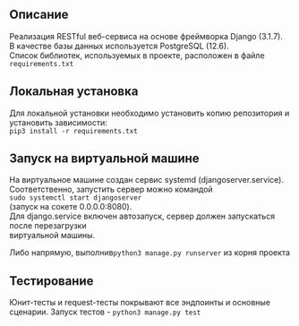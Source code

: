 ## Описание
Реализация RESTful веб-сервиса на основе фреймворка Django (3.1.7).<br>
В качестве базы данных используется PostgreSQL (12.6).<br>
Список библиотек, используемых в проекте, расположен в файле `requirements.txt`

## Локальная установка
Для локальной установки необходимо установить копию репозитория и установить зависимости:<br> `pip3 install -r requirements.txt`

## Запуск на виртуальной машине

На виртуальное машине создан сервис systemd (djangoserver.service).<br>
Соответственно, запустить сервер можно командой<br>
`sudo systemctl start djangoserver`<br>(запуск на сокете 0.0.0.0:8080).<br>
Для django.service включен автозапуск, сервер должен запускаться после перезагрузки<br>
виртуальной машины. 

Либо напрямую, выполнив`python3 manage.py runserver` из корня проекта

## Тестирование

Юнит-тесты и request-тесты покрывают все эндпоинты и основные сценарии.
Запуск тестов - `python3 manage.py test`
